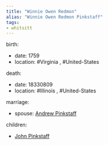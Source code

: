 ```yaml
---
title: "Winnie Owen Redmon"
alias: "Winnie Owen Redmon Pinkstaff"
tags:
- whitsitt
---
```


birth:
  - date: 1759
  - location: #Virginia , #United-States 

death:
  - date: 18330809
  - location: #Illinois , #United-States 

marriage:
  - spouse: [Andrew Pinkstaff](Andrew%20Pinkstaff.md)   

children:
  - [John Pinkstaff](John%20Pinkstaff.md)